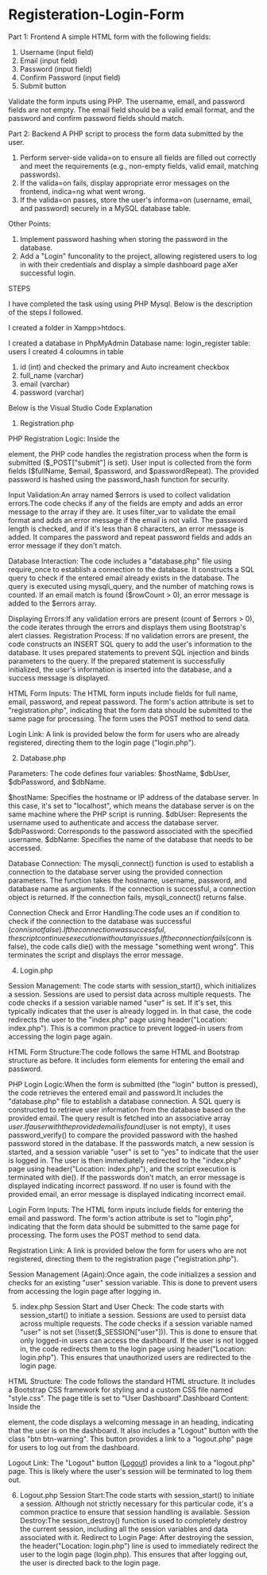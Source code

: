 # Registeration-Login-Form
Part 1: Frontend
A simple HTML form with the following fields:
1. Username (input field)
2. Email (input field)
3. Password (input field)
4. Confirm Password (input field)
5. Submit button
   
Validate the form inputs using PHP. The username, email, and password fields are not empty. The email field should be a valid email format, and the password and confirm password fields should match.

Part 2: Backend
A PHP script to process the form data submitted by the user.
1. Perform server-side valida=on to ensure all fields are filled out correctly and meet the requirements (e.g., non-empty fields, valid email, matching passwords).
2. If the valida=on fails, display appropriate error messages on the frontend, indica=ng what went wrong.
3. If the valida=on passes, store the user's informa=on (username, email, and password) securely in a MySQL database table.

Other Points:
1. Implement password hashing when storing the password in the database.
2. Add a "Login" funconality to the project, allowing registered users to log in with their credentials and display a simple dashboard page aXer successful login.

STEPS

I have completed the task using using PHP Mysql. Below is the description of the steps I followed.

I created a folder in Xampp>htdocs.

I created a database in PhpMyAdmin
Database name: login_register
table: users
I created 4 coloumns in table
1. id (int) and checked the primary and Auto increament checkbox
2. full_name (varchar)
3. email (varchar)
4. password (varchar)

Below is the Visual Studio Code Explanation

1. Registration.php

PHP Registration Logic:
Inside the <div class="container"> element, the PHP code handles the registration process when the form is submitted ($_POST["submit"] is set). User input is collected from the form fields ($fullName, $email, $password, and $passwordRepeat). The provided password is hashed using the password_hash function for security.

Input Validation:An array named $errors is used to collect validation errors.The code checks if any of the fields are empty and adds an error message to the array if they are. It uses filter_var to validate the email format and adds an error message if the email is not valid. The password length is checked, and if it's less than 8 characters, an error message is added. It compares the password and repeat password fields and adds an error message if they don't match. 

Database Interaction: The code includes a "database.php" file using require_once to establish a connection to the database. It constructs a SQL query to check if the entered email already exists in the database. The query is executed using mysqli_query, and the number of matching rows is counted. If an email match is found ($rowCount > 0), an error message is added to the $errors array.

Displaying Errors:If any validation errors are present (count of $errors > 0), the code iterates through the errors and displays them using Bootstrap's alert classes.
Registration Process:
If no validation errors are present, the code constructs an INSERT SQL query to add the user's information to the database. It uses prepared statements to prevent SQL injection and binds parameters to the query. If the prepared statement is successfully initialized, the user's information is inserted into the database, and a success message is displayed.

HTML Form Inputs: The HTML form inputs include fields for full name, email, password, and repeat password. The form's action attribute is set to "registration.php", indicating that the form data should be submitted to the same page for processing. The form uses the POST method to send data.

Login Link: A link is provided below the form for users who are already registered, directing them to the login page ("login.php").

2. Database.php

Parameters: The code defines four variables: $hostName, $dbUser, $dbPassword, and $dbName.
   
$hostName: Specifies the hostname or IP address of the database server. In this case, it's set to "localhost", which means the database server is on the same machine where the PHP script is running.
$dbUser: Represents the username used to authenticate and access the database server.
$dbPassword: Corresponds to the password associated with the specified username.
$dbName: Specifies the name of the database that needs to be accessed.

Database Connection:
The mysqli_connect() function is used to establish a connection to the database server using the provided connection parameters. The function takes the hostname, username, password, and database name as arguments. If the connection is successful, a connection object is returned. If the connection fails, mysqli_connect() returns false.

Connection Check and Error Handling:The code uses an if condition to check if the connection to the database was successful ($conn is not false).If the connection was successful, the script continues execution without any issues.If the connection fails ($conn is false), the code calls die() with the message "something went wrong". This terminates the script and displays the error message.

4. Login.php

Session Management: The code starts with session_start(), which initializes a session. Sessions are used to persist data across multiple requests.
The code checks if a session variable named "user" is set. If it's set, this typically indicates that the user is already logged in. In that case, the code redirects the user to the "index.php" page using header("Location: index.php"). This is a common practice to prevent logged-in users from accessing the login page again.

HTML Form Structure:The code follows the same HTML and Bootstrap structure as before. It includes form elements for entering the email and password.

PHP Login Logic:When the form is submitted (the "login" button is pressed), the code retrieves the entered email and password.It includes the "database.php" file to establish a database connection. A SQL query is constructed to retrieve user information from the database based on the provided email. The query result is fetched into an associative array $user.
If a user with the provided email is found ($user is not empty), it uses password_verify() to compare the provided password with the hashed password stored in the database. If the passwords match, a new session is started, and a session variable "user" is set to "yes" to indicate that the user is logged in. The user is then immediately redirected to the "index.php" page using header("Location: index.php"), and the script execution is terminated with die(). If the passwords don't match, an error message is displayed indicating incorrect password. If no user is found with the provided email, an error message is displayed indicating incorrect email.

Login Form Inputs: The HTML form inputs include fields for entering the email and password. The form's action attribute is set to "login.php", indicating that the form data should be submitted to the same page for processing. The form uses the POST method to send data.

Registration Link: A link is provided below the form for users who are not registered, directing them to the registration page ("registration.php").

Session Management (Again):Once again, the code initializes a session and checks for an existing "user" session variable. This is done to prevent users from accessing the login page after logging in.

5. index.php
Session Start and User Check: The code starts with session_start() to initiate a session. Sessions are used to persist data across multiple requests. The code checks if a session variable named "user" is not set (!isset($_SESSION["user"])). This is done to ensure that only logged-in users can access the dashboard. If the user is not logged in, the code redirects them to the login page using header("Location: login.php"). This ensures that unauthorized users are redirected to the login page.

HTML Structure: The code follows the standard HTML structure. It includes a Bootstrap CSS framework for styling and a custom CSS file named "style.css". The page title is set to "User Dashboard".Dashboard Content: Inside the <div class="container"> element, the code displays a welcoming message in an heading, indicating that the user is on the dashboard. It also includes a "Logout" button with the class "btn btn-warning". This button provides a link to a "logout.php" page for users to log out from the dashboard.

Logout Link: The "Logout" button (<a href="logout.php" class="btn btn-warning">Logout</a>) provides a link to a "logout.php" page. This is likely where the user's session will be terminated to log them out.

6. Logout.php
Session Start:The code starts with session_start() to initiate a session. Although not strictly necessary for this particular code, it's a common practice to ensure that session handling is available.
Session Destroy:The session_destroy() function is used to completely destroy the current session, including all the session variables and data associated with it.
Redirect to Login Page: After destroying the session, the header("Location: login.php") line is used to immediately redirect the user to the login page (login.php). This ensures that after logging out, the user is directed back to the login page.
